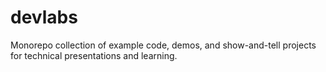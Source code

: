# devlabs 
Monorepo collection of example code, demos, and show-and-tell projects for technical presentations and learning.
